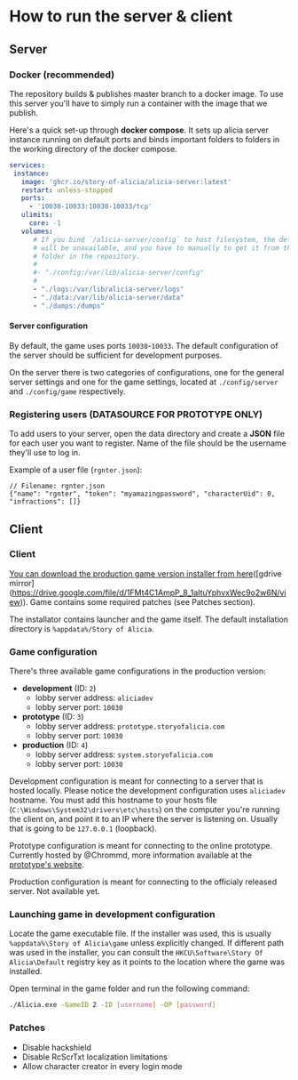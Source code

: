 # How to run the server & client
## Server
### Docker (recommended)
The repository builds & publishes master branch to a docker image. To use this server you'll have to simply run a container with the image that we publish.

Here's a quick set-up through **docker compose**. It sets up alicia server instance running on default ports and binds important folders to folders in the working directory of the docker compose.
```yaml
services:
 instance:
   image: 'ghcr.io/story-of-alicia/alicia-server:latest'
   restart: unless-stopped
   ports:
     - '10030-10033:10030-10033/tcp'
   ulimits:
     core: -1
   volumes:
      # If you bind `/alicia-server/config` to host filesystem, the default configuration
      # will be unavailable, and you have to manually to get it from the `/resources`
      # folder in the repository.
      #
      #- "./config:/var/lib/alicia-server/config"
      # 
      - "./logs:/var/lib/alicia-server/logs"
      - "./data:/var/lib/alicia-server/data"
      - "./dumps:/dumps"
```

#### Server configuration
By default, the game uses ports `10030`-`10033`. The default configuration of the server should be sufficient for development purposes.

On the server there is two categories of configurations, one for the general server settings and one for the game settings, located at `./config/server` and `./config/game` respectively.

### Registering users (DATASOURCE FOR PROTOTYPE ONLY)
To add users to your server, open the data directory and create a **JSON** file for each user you want to register. Name of the file should be the username they'll use to log in. 

Example of a user file (`rgnter.json`):

```json5
// Filename: rgnter.json
{"name": "rgnter", "token": "myamazingpassword", "characterUid": 0, "infractions": []}
```

## Client
### Client
[You can download the production game version installer from here]([https://drive.proton.me/urls/XX1GHBQGEW#WXILQk8JS08f](https://drive.proton.me/urls/37WM215Q1R#NlzxAZSg7VFC))([gdrive mirror](https://drive.google.com/file/d/1FMt4C1AmpP_8_1aItuYphvxWec9o2w6N/view)). Game contains some required patches (see Patches section).

The installator contains launcher and the game itself. The default installation directory is `%appdata%/Story of Alicia`. 

### Game configuration
There's three available game configurations in the production version:
- **development** (ID: `2`)
  - lobby server address: `aliciadev`
  - lobby server port: `10030`
- **prototype** (ID: `3`)
  - lobby server address: `prototype.storyofalicia.com`
  - lobby server port: `10030`
- **production** (ID: `4`)
  - lobby server address: `system.storyofalicia.com`
  - lobby server port: `10030`

Development configuration is meant for connecting to a server that is hosted locally. Please notice the development configuration uses `aliciadev` hostname. You must add this hostname to your hosts file (`C:\Windows\System32\drivers\etc\hosts`) on the computer you're running the client on, and point it to an IP where the server is listening on. Usually that is going to be `127.0.0.1` (loopback).

Prototype configuration is meant for connecting to the online prototype. Currently hosted by @Chrommd, more information available at the [prototype's website](https://bruhvrum.github.io/registertest/).

Production configuration is meant for connecting to the officialy released server. Not available yet.

### Launching game in development configuration

Locate the game executable file. If the installer was used, this is usually `%appdata%\Story of Alicia\game` unless explicitly changed. If different path was used in the installer, you can consult the `HKCU\Software\Story Of Alicia\Default` registry key as it points to the location where the game was installed.

Open terminal in the game folder and run the following command:
```bash
./Alicia.exe -GameID 2 -ID [username] -OP [password]
```
### Patches
- Disable hackshield
- Disable RcScrTxt localization limitations
- Allow character creator in every login mode
